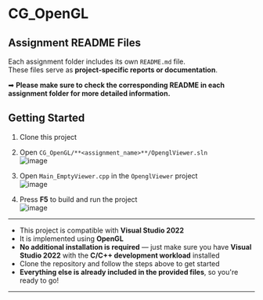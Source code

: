 # CG_OpenGL

##  Assignment README Files

Each assignment folder includes its own `README.md` file.  
These files serve as **project-specific reports or documentation**.

➡ **Please make sure to check the corresponding README in each assignment folder for more detailed information.**

## Getting Started

1) Clone this project  
2) Open `CG_OpenGL/**<assignment_name>**/OpenglViewer.sln`  
   ![image](https://github.com/user-attachments/assets/d4b1ff80-2d38-4148-8325-c9a1256603ff)

3) Open `Main_EmptyViewer.cpp` in the `OpenglViewer` project  
   ![image](https://github.com/user-attachments/assets/a789387d-2104-4a08-b97a-ba7913a0795f)

4) Press **F5** to build and run the project  
   ![image](https://github.com/user-attachments/assets/792c9ef2-2202-4990-bdd3-653959f08502)

---

- This project is compatible with **Visual Studio 2022**  
- It is implemented using **OpenGL**  
- **No additional installation is required** — just make sure you have **Visual Studio 2022** with the **C/C++ development workload** installed  
- Clone the repository and follow the steps above to get started  
- **Everything else is already included in the provided files**, so you're ready to go!

---
